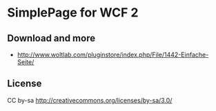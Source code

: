 SimplePage for WCF 2
====================

Download and more
-----------------
- http://www.woltlab.com/pluginstore/index.php/File/1442-Einfache-Seite/


License
-------
CC by-sa http://creativecommons.org/licenses/by-sa/3.0/
